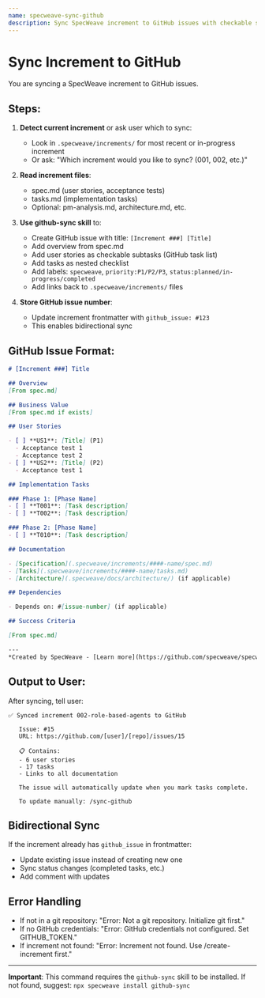 ```yaml
---
name: specweave-sync-github
description: Sync SpecWeave increment to GitHub issues with checkable subtasks
---
```


# Sync Increment to GitHub

You are syncing a SpecWeave increment to GitHub issues.

## Steps:

1. **Detect current increment** or ask user which to sync:
   - Look in `.specweave/increments/` for most recent or in-progress increment
   - Or ask: "Which increment would you like to sync? (001, 002, etc.)"

2. **Read increment files**:
   - spec.md (user stories, acceptance tests)
   - tasks.md (implementation tasks)
   - Optional: pm-analysis.md, architecture.md, etc.

3. **Use github-sync skill** to:
   - Create GitHub issue with title: `[Increment ###] [Title]`
   - Add overview from spec.md
   - Add user stories as checkable subtasks (GitHub task list)
   - Add tasks as nested checklist
   - Add labels: `specweave`, `priority:P1/P2/P3`, `status:planned/in-progress/completed`
   - Add links back to `.specweave/increments/` files

4. **Store GitHub issue number**:
   - Update increment frontmatter with `github_issue: #123`
   - This enables bidirectional sync

## GitHub Issue Format:

```markdown
# [Increment ###] Title

## Overview
[From spec.md]

## Business Value
[From spec.md if exists]

## User Stories

- [ ] **US1**: [Title] (P1)
  - Acceptance test 1
  - Acceptance test 2
- [ ] **US2**: [Title] (P2)
  - Acceptance test 1

## Implementation Tasks

### Phase 1: [Phase Name]
- [ ] **T001**: [Task description]
- [ ] **T002**: [Task description]

### Phase 2: [Phase Name]
- [ ] **T010**: [Task description]

## Documentation

- [Specification](.specweave/increments/####-name/spec.md)
- [Tasks](.specweave/increments/####-name/tasks.md)
- [Architecture](.specweave/docs/architecture/) (if applicable)

## Dependencies

- Depends on: #[issue-number] (if applicable)

## Success Criteria

[From spec.md]

---
*Created by SpecWeave - [Learn more](https://github.com/specweave/specweave)*
```

## Output to User:

After syncing, tell user:

```
✅ Synced increment 002-role-based-agents to GitHub

   Issue: #15
   URL: https://github.com/[user]/[repo]/issues/15

   📋 Contains:
   - 6 user stories
   - 17 tasks
   - Links to all documentation

   The issue will automatically update when you mark tasks complete.

   To update manually: /sync-github
```

## Bidirectional Sync

If the increment already has `github_issue` in frontmatter:
- Update existing issue instead of creating new one
- Sync status changes (completed tasks, etc.)
- Add comment with updates

## Error Handling

- If not in a git repository: "Error: Not a git repository. Initialize git first."
- If no GitHub credentials: "Error: GitHub credentials not configured. Set GITHUB_TOKEN."
- If increment not found: "Error: Increment not found. Use /create-increment first."

---

**Important**: This command requires the `github-sync` skill to be installed.
If not found, suggest: `npx specweave install github-sync`
